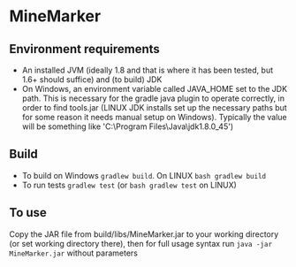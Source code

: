 # MineMarker

## Environment requirements
* An installed JVM (ideally 1.8 and that is where it has been tested, but 1.6+ should suffice) and (to build) JDK
* On Windows, an environment variable called JAVA_HOME set to the JDK path.  This is necessary for the gradle java plugin to operate correctly, in order to find tools.jar (LINUX JDK installs set up the necessary paths but for some reason it needs manual setup on Windows). Typically the value will be something like 'C:\Program Files\Java\jdk1.8.0_45')

## Build
* To build on Windows `gradlew build`.  On LINUX `bash gradlew build`
* To run tests `gradlew test` (or `bash gradlew test` on LINUX)

## To use 
Copy the JAR file from build/libs/MineMarker.jar to your working directory (or set working directory there), then for full usage syntax run `java -jar MineMarker.jar` without parameters
